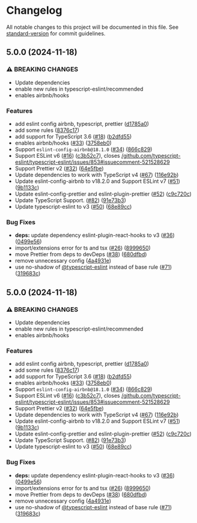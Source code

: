 # Changelog

All notable changes to this project will be documented in this file. See [standard-version](https://github.com/conventional-changelog/standard-version) for commit guidelines.

## 5.0.0 (2024-11-18)


### ⚠ BREAKING CHANGES

* Update dependencies
* enable new rules in typescript-eslint/recommended
* enables airbnb/hooks

### Features

* add eslint config airbnb, typescript, prettier ([d1785a0](https://github.com/toshi-toma/eslint-config-airbnb-typescript-prettier/commit/d1785a08877c9ecd2225604abf4cfae4c8254adc))
* add some rules ([8376c17](https://github.com/toshi-toma/eslint-config-airbnb-typescript-prettier/commit/8376c17db7a0830c10d082186a3f7c147d968623))
* add support for TypeScript 3.6 ([#18](https://github.com/toshi-toma/eslint-config-airbnb-typescript-prettier/issues/18)) ([b2dfd55](https://github.com/toshi-toma/eslint-config-airbnb-typescript-prettier/commit/b2dfd55bc06c61216eae264e4cb23d15b8859779))
* enables airbnb/hooks ([#33](https://github.com/toshi-toma/eslint-config-airbnb-typescript-prettier/issues/33)) ([3758eb0](https://github.com/toshi-toma/eslint-config-airbnb-typescript-prettier/commit/3758eb01c0a5db1c33f41b0654da317d024fba0a))
* Support `eslint-config-airbnb@18.1.0` ([#34](https://github.com/toshi-toma/eslint-config-airbnb-typescript-prettier/issues/34)) ([866c829](https://github.com/toshi-toma/eslint-config-airbnb-typescript-prettier/commit/866c8291aa016895f9c0804c6e17b5387ebc6033))
* Support ESLint v6 ([#16](https://github.com/toshi-toma/eslint-config-airbnb-typescript-prettier/issues/16)) ([c3b52c7](https://github.com/toshi-toma/eslint-config-airbnb-typescript-prettier/commit/c3b52c78121bbe741b4e0ce4623ab1981ace7ec2)), closes [/github.com/typescript-eslint/typescript-eslint/issues/853#issuecomment-521528629](https://github.com/toshi-toma//github.com/typescript-eslint/typescript-eslint/issues/853/issues/issuecomment-521528629)
* Support Prettier v2 ([#32](https://github.com/toshi-toma/eslint-config-airbnb-typescript-prettier/issues/32)) ([64e5fbe](https://github.com/toshi-toma/eslint-config-airbnb-typescript-prettier/commit/64e5fbe1a7d7d9327b06c2a8c5016aa3d52aaaa4))
* Update dependencies to work with TypeScript v4 ([#67](https://github.com/toshi-toma/eslint-config-airbnb-typescript-prettier/issues/67)) ([116e92b](https://github.com/toshi-toma/eslint-config-airbnb-typescript-prettier/commit/116e92b4f795492eea1f7355a5e3f813a2bd3907))
* Update eslint-config-airbnb to v18.2.0 and Support ESLint v7 ([#51](https://github.com/toshi-toma/eslint-config-airbnb-typescript-prettier/issues/51)) ([9b1133c](https://github.com/toshi-toma/eslint-config-airbnb-typescript-prettier/commit/9b1133cd3f0445a264881729bdd4b1ff50ecd9b1))
* Update eslint-config-prettier and eslint-plugin-prettier ([#52](https://github.com/toshi-toma/eslint-config-airbnb-typescript-prettier/issues/52)) ([c9c720c](https://github.com/toshi-toma/eslint-config-airbnb-typescript-prettier/commit/c9c720c670c51b85d835254ae6d1f7cee47713b7))
* Update TypeScript Support. ([#82](https://github.com/toshi-toma/eslint-config-airbnb-typescript-prettier/issues/82)) ([91e73b3](https://github.com/toshi-toma/eslint-config-airbnb-typescript-prettier/commit/91e73b38bf5b778a7989a1d3c4e3759bdb35e09e))
* Update typescript-eslint to v3 ([#50](https://github.com/toshi-toma/eslint-config-airbnb-typescript-prettier/issues/50)) ([68e89cc](https://github.com/toshi-toma/eslint-config-airbnb-typescript-prettier/commit/68e89cc363df48e32d67f10cf7523a5bb0025b7c))


### Bug Fixes

* **deps:** update dependency eslint-plugin-react-hooks to v3 ([#36](https://github.com/toshi-toma/eslint-config-airbnb-typescript-prettier/issues/36)) ([0499e56](https://github.com/toshi-toma/eslint-config-airbnb-typescript-prettier/commit/0499e561cd99897e67b5c40592dce8f65c86b2c4))
* import/extensions error for ts and tsx ([#26](https://github.com/toshi-toma/eslint-config-airbnb-typescript-prettier/issues/26)) ([8999650](https://github.com/toshi-toma/eslint-config-airbnb-typescript-prettier/commit/89996505150247ec083093e6555ccf262867d819))
* move Prettier from deps to devDeps ([#38](https://github.com/toshi-toma/eslint-config-airbnb-typescript-prettier/issues/38)) ([680dfbd](https://github.com/toshi-toma/eslint-config-airbnb-typescript-prettier/commit/680dfbd8a35ad5659dfb5c5223bd5be4801aac73))
* remove unnecessary config ([4a4931e](https://github.com/toshi-toma/eslint-config-airbnb-typescript-prettier/commit/4a4931e3b72b8ba62775b91a49bd7bd66d83e5a5))
* use no-shadow of [@typescript-eslint](https://github.com/typescript-eslint) instead of base rule ([#71](https://github.com/toshi-toma/eslint-config-airbnb-typescript-prettier/issues/71)) ([319683c](https://github.com/toshi-toma/eslint-config-airbnb-typescript-prettier/commit/319683cd43500e73140faae765bb88d0399ba6f3))

## 5.0.0 (2024-11-18)


### ⚠ BREAKING CHANGES

* Update dependencies
* enable new rules in typescript-eslint/recommended
* enables airbnb/hooks

### Features

* add eslint config airbnb, typescript, prettier ([d1785a0](https://github.com/toshi-toma/eslint-config-airbnb-typescript-prettier/commit/d1785a08877c9ecd2225604abf4cfae4c8254adc))
* add some rules ([8376c17](https://github.com/toshi-toma/eslint-config-airbnb-typescript-prettier/commit/8376c17db7a0830c10d082186a3f7c147d968623))
* add support for TypeScript 3.6 ([#18](https://github.com/toshi-toma/eslint-config-airbnb-typescript-prettier/issues/18)) ([b2dfd55](https://github.com/toshi-toma/eslint-config-airbnb-typescript-prettier/commit/b2dfd55bc06c61216eae264e4cb23d15b8859779))
* enables airbnb/hooks ([#33](https://github.com/toshi-toma/eslint-config-airbnb-typescript-prettier/issues/33)) ([3758eb0](https://github.com/toshi-toma/eslint-config-airbnb-typescript-prettier/commit/3758eb01c0a5db1c33f41b0654da317d024fba0a))
* Support `eslint-config-airbnb@18.1.0` ([#34](https://github.com/toshi-toma/eslint-config-airbnb-typescript-prettier/issues/34)) ([866c829](https://github.com/toshi-toma/eslint-config-airbnb-typescript-prettier/commit/866c8291aa016895f9c0804c6e17b5387ebc6033))
* Support ESLint v6 ([#16](https://github.com/toshi-toma/eslint-config-airbnb-typescript-prettier/issues/16)) ([c3b52c7](https://github.com/toshi-toma/eslint-config-airbnb-typescript-prettier/commit/c3b52c78121bbe741b4e0ce4623ab1981ace7ec2)), closes [/github.com/typescript-eslint/typescript-eslint/issues/853#issuecomment-521528629](https://github.com/toshi-toma//github.com/typescript-eslint/typescript-eslint/issues/853/issues/issuecomment-521528629)
* Support Prettier v2 ([#32](https://github.com/toshi-toma/eslint-config-airbnb-typescript-prettier/issues/32)) ([64e5fbe](https://github.com/toshi-toma/eslint-config-airbnb-typescript-prettier/commit/64e5fbe1a7d7d9327b06c2a8c5016aa3d52aaaa4))
* Update dependencies to work with TypeScript v4 ([#67](https://github.com/toshi-toma/eslint-config-airbnb-typescript-prettier/issues/67)) ([116e92b](https://github.com/toshi-toma/eslint-config-airbnb-typescript-prettier/commit/116e92b4f795492eea1f7355a5e3f813a2bd3907))
* Update eslint-config-airbnb to v18.2.0 and Support ESLint v7 ([#51](https://github.com/toshi-toma/eslint-config-airbnb-typescript-prettier/issues/51)) ([9b1133c](https://github.com/toshi-toma/eslint-config-airbnb-typescript-prettier/commit/9b1133cd3f0445a264881729bdd4b1ff50ecd9b1))
* Update eslint-config-prettier and eslint-plugin-prettier ([#52](https://github.com/toshi-toma/eslint-config-airbnb-typescript-prettier/issues/52)) ([c9c720c](https://github.com/toshi-toma/eslint-config-airbnb-typescript-prettier/commit/c9c720c670c51b85d835254ae6d1f7cee47713b7))
* Update TypeScript Support. ([#82](https://github.com/toshi-toma/eslint-config-airbnb-typescript-prettier/issues/82)) ([91e73b3](https://github.com/toshi-toma/eslint-config-airbnb-typescript-prettier/commit/91e73b38bf5b778a7989a1d3c4e3759bdb35e09e))
* Update typescript-eslint to v3 ([#50](https://github.com/toshi-toma/eslint-config-airbnb-typescript-prettier/issues/50)) ([68e89cc](https://github.com/toshi-toma/eslint-config-airbnb-typescript-prettier/commit/68e89cc363df48e32d67f10cf7523a5bb0025b7c))


### Bug Fixes

* **deps:** update dependency eslint-plugin-react-hooks to v3 ([#36](https://github.com/toshi-toma/eslint-config-airbnb-typescript-prettier/issues/36)) ([0499e56](https://github.com/toshi-toma/eslint-config-airbnb-typescript-prettier/commit/0499e561cd99897e67b5c40592dce8f65c86b2c4))
* import/extensions error for ts and tsx ([#26](https://github.com/toshi-toma/eslint-config-airbnb-typescript-prettier/issues/26)) ([8999650](https://github.com/toshi-toma/eslint-config-airbnb-typescript-prettier/commit/89996505150247ec083093e6555ccf262867d819))
* move Prettier from deps to devDeps ([#38](https://github.com/toshi-toma/eslint-config-airbnb-typescript-prettier/issues/38)) ([680dfbd](https://github.com/toshi-toma/eslint-config-airbnb-typescript-prettier/commit/680dfbd8a35ad5659dfb5c5223bd5be4801aac73))
* remove unnecessary config ([4a4931e](https://github.com/toshi-toma/eslint-config-airbnb-typescript-prettier/commit/4a4931e3b72b8ba62775b91a49bd7bd66d83e5a5))
* use no-shadow of [@typescript-eslint](https://github.com/typescript-eslint) instead of base rule ([#71](https://github.com/toshi-toma/eslint-config-airbnb-typescript-prettier/issues/71)) ([319683c](https://github.com/toshi-toma/eslint-config-airbnb-typescript-prettier/commit/319683cd43500e73140faae765bb88d0399ba6f3))
